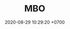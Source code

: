 ---
layout: teamCard
permalink: /team/:title.html
categories: surjohto042024 norteMayo partido3 partido4 partido9
maincover: /assets/logos/BDLF.png
puntosLJMAYO24: 0
date: 2020-08-29 10:29:20 +0700
title: MBO
team: MEXICAN BROKEN OLYPIANS
tag: johto042024
color: black
puntosLJ202404: 12
grupo: sur
background: '#F16C38'
cover: /assets/backCard.png
ID: MBO
p2: DFS DMD
pp2: MBO
p3: MBO
pp3: T. SATISFACTION
p4:  MBO
pp4: S. vanguard
p9:  MBO
pp9: LAST BREATH
---